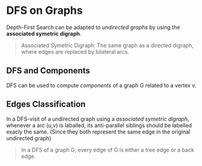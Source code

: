 # DFS on Graphs

Depth-First Search can be adapted to *undirected graphs* by using the **associated symetric digraph**.

> Associated Symetric Digraph: The same graph as a directed digraph, where edges are replaced by bilateral arcs.

## DFS and Components
DFS can be used to compute *components* of a graph G related to a vertex v.

## Edges Classification
In a DFS-visit of a undirected graph using a *associated symetric digraph*, whenever a arc (u,v) is laballed, its anti-parallel siblings should be labelled exacly the same. (Since they both represent the same edge in the original undirected graph)

> In a DFS of a graph G, every edge of G is either a tree edge or a back edge.